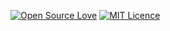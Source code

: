 [![Open Source Love](https://badges.frapsoft.com/os/v1/open-source.svg?v=103)](https://github.com/ellerbrock/open-source-badges/)
[![MIT Licence](https://badges.frapsoft.com/os/mit/mit.png?v=103)](https://opensource.org/licenses/mit-license.php)
